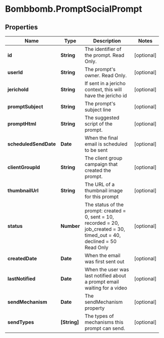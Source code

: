 # Bombbomb.PromptSocialPrompt

## Properties
Name | Type | Description | Notes
------------ | ------------- | ------------- | -------------
**id** | **String** | The identifier of the prompt. Read Only. | [optional] 
**userId** | **String** | The prompt&#39;s owner. Read Only. | [optional] 
**jerichoId** | **String** | If sent in a jericho context, this will have the jericho id | [optional] 
**promptSubject** | **String** | The prompt&#39;s subject line | [optional] 
**promptHtml** | **String** | The suggested script of the prompt. | [optional] 
**scheduledSendDate** | **Date** | When the final email is scheduled to be sent | [optional] 
**clientGroupId** | **String** | The client group campaign that created the prompt. | [optional] 
**thumbnailUrl** | **String** | The URL of a thumbnail image for this prompt | [optional] 
**status** | **Number** | The status of the prompt: created &#x3D; 0, sent &#x3D; 10, recorded &#x3D; 20, job_created &#x3D; 30, timed_out &#x3D; 40, declined &#x3D; 50 Read Only | [optional] 
**createdDate** | **Date** | When the email was first sent out | [optional] 
**lastNotified** | **Date** | When the user was last notified about a prompt email waiting for a video | [optional] 
**sendMechanism** | **Date** | The sendMechanism property | [optional] 
**sendTypes** | **[String]** | The types of mechanisms this prompt can send. | [optional] 


